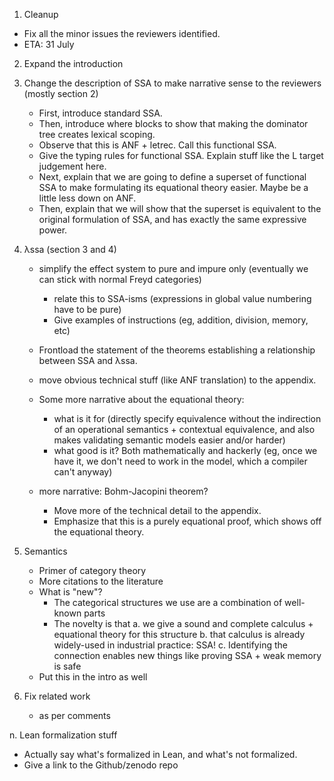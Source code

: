1. Cleanup 

  * Fix all the minor issues the reviewers identified. 
  * ETA: 31 July 

2. Expand the introduction 

3. Change the description of SSA to make narrative sense to the reviewers (mostly section 2)

   - First, introduce standard SSA. 
   - Then, introduce where blocks to show that making the dominator tree creates
     lexical scoping. 
   - Observe that this is ANF + letrec. Call this functional SSA. 
   - Give the typing rules for functional SSA. 
     Explain stuff like the L target judgement here. 
   - Next, explain that we are going to define a superset of functional SSA to
     make formulating its equational theory easier. Maybe be a little less down on ANF. 
   - Then, explain that we will show that the superset is equivalent to the 
     original formulation of SSA, and has exactly the same expressive power.

4. λssa (section 3 and 4) 

   - simplify the effect system to pure and impure only (eventually we can stick with normal Freyd categories)

     * relate this to SSA-isms (expressions in global value numbering have to be pure)
     * Give examples of instructions (eg, addition, division, memory, etc)

   - Frontload the statement of the theorems establishing a relationship between SSA and λssa. 

   - move obvious technical stuff (like ANF translation) to the appendix. 

   - Some more narrative about the equational theory: 
     * what is it for (directly specify equivalence without the indirection of an 
       operational semantics + contextual equivalence, and also makes validating semantic models easier and/or harder)
     * what good is it? Both mathematically and hackerly (eg, once we have it, we don't need to work in the model, which
       a compiler can't anyway)

   - more narrative: Bohm-Jacopini theorem? 
     * Move more of the technical detail to the appendix. 
     * Emphasize that this is a purely equational proof, which shows off the equational theory. 

5. Semantics 
   - Primer of category theory 
   - More citations to the literature
   - What is "new"? 
     * The categorical structures we use are a combination of well-known parts 
     * The novelty is that 
       a. we give a sound and complete calculus + equational theory for this structure
       b. that calculus is already widely-used in industrial practice: SSA!
       c. Identifying the connection enables new things like proving SSA + weak memory is safe 
   - Put this in the intro as well 

6. Fix related work 

   - as per comments 

n. Lean formalization stuff
   - Actually say what's formalized in Lean, and what's not formalized. 
   - Give a link to the Github/zenodo repo 
